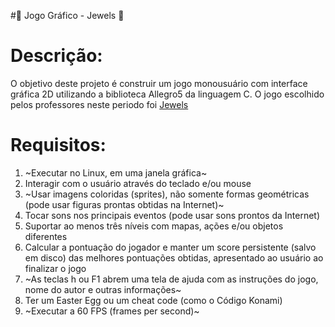 #💎 Jogo Gráfico - Jewels 💎 

# Descrição:
  
  O objetivo deste projeto é construir um jogo monousuário com interface gráfica 2D utilizando a biblioteca Allegro5 da linguagem C. O jogo escolhido pelos professores neste periodo foi [Jewels](https://www.roundgames.net/match-3-games/microsoft-jewel/)
  
# Requisitos:
  1. ~Executar no Linux, em uma janela gráfica~
  2. Interagir com o usuário através do teclado e/ou mouse
  3.  ~Usar imagens coloridas (sprites), não somente formas geométricas (pode usar figuras prontas obtidas na Internet)~
  4.  Tocar sons nos principais eventos (pode usar sons prontos da Internet)
  5.  Suportar ao menos três níveis com mapas, ações e/ou objetos diferentes
  6.  Calcular a pontuação do jogador e manter um score persistente (salvo em disco) das melhores pontuações obtidas, apresentado ao usuário ao finalizar o jogo
  7.  ~As teclas h ou F1 abrem uma tela de ajuda com as instruções do jogo, nome do autor e outras informações~
  8.  Ter um Easter Egg ou um cheat code (como o Código Konami)
  9.  ~Executar a 60 FPS (frames per second)~

